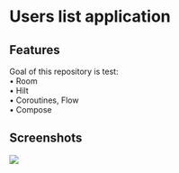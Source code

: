 # Users list application

## Features

Goal of this repository is test:  
• Room  
• Hilt  
• Coroutines, Flow  
• Compose

## Screenshots

<img src="screenshots/main_screen.png | width=400"/>
